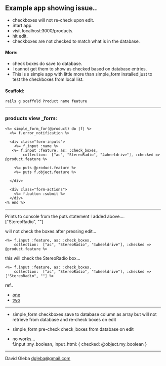 
## Example app showing issue..  
	
- checkboxes will not re-check upon edit. 
 - Start app. 
 - visit localhost:3000/products. 
 - hit edit. 
 - checkboxes are not checked to match what is in the database.  



#### More:

- check boxes do save to database.  
- I cannot get them to show as checked based on database entries.
- This is a simple app with little more than simple_form installed just to test the checkboxes from local list.


#### Scaffold:

``` 
rails g scaffold Product name feature  
```

_____________

### products view _form:

```
<%= simple_form_for(@product) do |f| %>
  <%= f.error_notification %>

  <div class="form-inputs">
    <%= f.input :name %>
   <%= f.input :feature, as: :check_boxes, 
        collection:  ["ac", "StereoRadio", "4wheeldrive"], :checked => @product.feature %>

    <%= puts @product.feature %>
    <%= puts f.object.feature %>
        
  </div>

  <div class="form-actions">
    <%= f.button :submit %>
  </div>
<% end %>
```

---

Prints to console from the puts statement I added above....  
    ["StereoRadio", ""]

will not check the boxes after pressing edit...

    <%= f.input :feature, as: :check_boxes, 
        collection:  ["ac", "StereoRadio", "4wheeldrive"], :checked => @product.feature %>

        
this will check the StereoRadio box...

    <%= f.input :feature, as: :check_boxes, 
        collection:  ["ac", "StereoRadio", "4wheeldrive"], :checked => ["StereoRadio", ""] %>

        

ref.. 

- [one](http://stackoverflow.com/questions/13823655/rails-multiple-checkboxes-in-1-db-column-saves-correctly-but-doesnt-show-as-ch)
- [two](http://stackoverflow.com/questions/5500923/how-to-preselect-an-association-checkbox-using-simple-form?rq=1)

---
  
- simple_form checkboxes save to database column as array but will not retrieve from database and re-check boxes on edit

- simple_form pre-check check_boxes from database on edit


- no works...   
     f.input :my_boolean, input_html: { checked: @object.my_boolean }



_____________


David Gleba
dgleba@gmail.com
